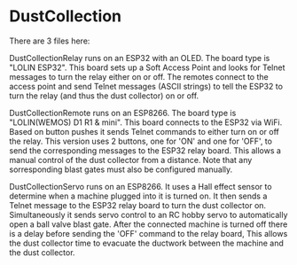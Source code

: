 # DustCollection

There are 3 files here:

DustCollectionRelay runs on an ESP32 with an OLED. The board type is "LOLIN ESP32". This board sets up a Soft Access Point and looks for Telnet messages to turn the relay either on or off. The remotes connect to the access point and send Telnet messages (ASCII strings) to tell the ESP32 to turn the relay (and thus the dust collector) on or off.

DustCollectionRemote runs on an ESP8266. The board type is "LOLIN(WEMOS) D1 R1 & mini". This board connects to the ESP32 via WiFi. Based on button pushes it sends Telnet commands to either turn on or off the relay. This version uses 2 buttons, one for 'ON' and one for 'OFF', to send the corresponding messages to the ESP32 relay board. This allows a manual control of the dust collector from a distance. Note that any sorresponding blast gates must also be configured manually.

DustCollectionServo runs on an ESP8266. It uses a Hall effect sensor to determine when a machine plugged into it is turned on. It then sends a Telnet message to the ESP32 relay  board to turn the dust collector on. Simultaneously it sends servo control to an RC hobby servo to automatically open a ball valve blast gate. After the connected machine is turned off there is a delay before sending the 'OFF' command to the relay board, This allows the dust collector time to evacuate the ductwork between the machine and the dust collector.

